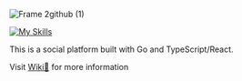 ![Frame 2github (1)](https://github.com/yihsuanhung/go-social/assets/58166555/c57231db-ef0c-41cd-884a-aa697490d821)



[![My Skills](https://skillicons.dev/icons?i=go,ts,react,mysql)](https://skillicons.dev)

This is a social platform built with Go and TypeScript/React.

Visit [Wiki📖](https://github.com/yihsuanhung/go-social/wiki) for more information


